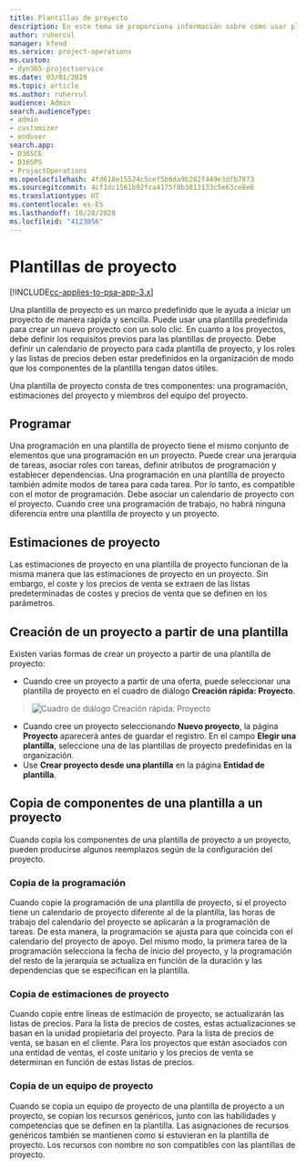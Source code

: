```yaml
---
title: Plantillas de proyecto
description: En este tema se proporciona información sobre cómo usar plantillas de proyecto para una configuración rápida del proyecto.
author: ruhercul
manager: kfend
ms.service: project-operations
ms.custom:
- dyn365-projectservice
ms.date: 03/01/2019
ms.topic: article
ms.author: ruhercul
audience: Admin
search.audienceType:
- admin
- customizer
- enduser
search.app:
- D365CE
- D365PS
- ProjectOperations
ms.openlocfilehash: 4fd618e15524c5cef5b6da9b282f449e3dfb7973
ms.sourcegitcommit: 4cf1dc1561b92fca4175f0b3813133c5e63ce8e6
ms.translationtype: HT
ms.contentlocale: es-ES
ms.lasthandoff: 10/28/2020
ms.locfileid: "4123056"
---
```

# <a name="project-templates"></a>Plantillas de proyecto 

[!INCLUDE[cc-applies-to-psa-app-3.x](../includes/cc-applies-to-psa-app-3x.md)]

Una plantilla de proyecto es un marco predefinido que le ayuda a iniciar un proyecto de manera rápida y sencilla. Puede usar una plantilla predefinida para crear un nuevo proyecto con un solo clic. En cuanto a los proyectos, debe definir los requisitos previos para las plantillas de proyecto. Debe definir un calendario de proyecto para cada plantilla de proyecto, y los roles y las listas de precios deben estar predefinidos en la organización de modo que los componentes de la plantilla tengan datos útiles.

Una plantilla de proyecto consta de tres componentes: una programación, estimaciones del proyecto y miembros del equipo del proyecto.

## <a name="schedule"></a>Programar

Una programación en una plantilla de proyecto tiene el mismo conjunto de elementos que una programación en un proyecto. Puede crear una jerarquía de tareas, asociar roles con tareas, definir atributos de programación y establecer dependencias. Una programación en una plantilla de proyecto también admite modos de tarea para cada tarea. Por lo tanto, es compatible con el motor de programación. Debe asociar un calendario de proyecto con el proyecto. Cuando cree una programación de trabajo, no habrá ninguna diferencia entre una plantilla de proyecto y un proyecto.

## <a name="project-estimates"></a>Estimaciones de proyecto

Las estimaciones de proyecto en una plantilla de proyecto funcionan de la misma manera que las estimaciones de proyecto en un proyecto. Sin embargo, el coste y los precios de venta se extraen de las listas predeterminadas de costes y precios de venta que se definen en los parámetros.

## <a name="creating-a-project-from-a-template"></a>Creación de un proyecto a partir de una plantilla
 
Existen varias formas de crear un proyecto a partir de una plantilla de proyecto:

- Cuando cree un proyecto a partir de una oferta, puede seleccionar una plantilla de proyecto en el cuadro de diálogo **Creación rápida: Proyecto**.

> ![Cuadro de diálogo Creación rápida: Proyecto](media/project-11.png)

- Cuando cree un proyecto seleccionando **Nuevo proyecto**, la página **Proyecto** aparecerá antes de guardar el registro. En el campo **Elegir una plantilla**, seleccione una de las plantillas de proyecto predefinidas en la organización.
- Use **Crear proyecto desde una plantilla** en la página **Entidad de plantilla**.

## <a name="copying-components-of-template-to-project"></a>Copia de componentes de una plantilla a un proyecto

Cuando copia los componentes de una plantilla de proyecto a un proyecto, pueden producirse algunos reemplazos según de la configuración del proyecto.

### <a name="copying-the-schedule"></a>Copia de la programación

Cuando copie la programación de una plantilla de proyecto, si el proyecto tiene un calendario de proyecto diferente al de la plantilla, las horas de trabajo del calendario del proyecto se aplicarán a la programación de tareas. De esta manera, la programación se ajusta para que coincida con el calendario del proyecto de apoyo. Del mismo modo, la primera tarea de la programación selecciona la fecha de inicio del proyecto, y la programación del resto de la jerarquía se actualiza en función de la duración y las dependencias que se especifican en la plantilla. 

### <a name="copying-project-estimates"></a>Copia de estimaciones de proyecto 

Cuando copie entre líneas de estimación de proyecto, se actualizarán las listas de precios. Para la lista de precios de costes, estas actualizaciones se basan en la unidad propietaria del proyecto. Para la lista de precios de venta, se basan en el cliente. Para los proyectos que están asociados con una entidad de ventas, el coste unitario y los precios de venta se determinan en función de estas listas de precios.

### <a name="copying-a-project-team"></a>Copia de un equipo de proyecto

Cuando se copia un equipo de proyecto de una plantilla de proyecto a un proyecto, se copian los recursos genéricos, junto con las habilidades y competencias que se definen en la plantilla. Las asignaciones de recursos genéricos también se mantienen como si estuvieran en la plantilla de proyecto. Los recursos con nombre no son compatibles con las plantillas de proyecto.
